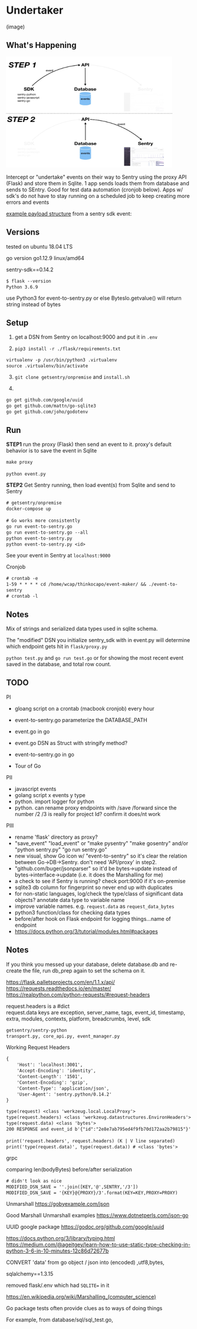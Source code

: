 # Undertaker
(image)

## What's Happening
<img src="./img/workflow-diagram.jpeg" width="450" height="300">  

Intercept or "undertake" events on their way to Sentry using the proxy API (Flask) and store them in Sqlite. 1 app sends loads them from database and sends to SEntry. Good for test data automation (cronjob below). Apps w/ sdk's do not have to stay running on a scheduled job to keep creating more errors and events

[example payload structure](./img/payload-structure.png) from a sentry sdk event:  

## Versions
tested on ubuntu 18.04 LTS

go version go1.12.9 linux/amd64

sentry-sdk==0.14.2

```
$ flask --version
Python 3.6.9
```

use Python3 for event-to-sentry.py or else BytesIo.getvalue() will return string instead of bytes

## Setup

1. get a DSN from Sentry on localhost:9000 and put it in `.env`

2. `pip3 install -r ./flask/requirements.txt`
```
virtualenv -p /usr/bin/python3 .virtualenv
source .virtualenv/bin/activate
```
3. `git clone getsentry/onpremise` and `install.sh`

4. 
```
go get github.com/google/uuid
go get github.com/mattn/go-sqlite3
go get github.com/joho/godotenv
```
## Run
**STEP1**
run the proxy (Flask) then send an event to it. proxy's default behavior is to save the event in Sqlite
```
make proxy

python event.py
```
**STEP2**
Get Sentry running, then load event(s) from Sqlite and send to Sentry
```
# getsentry/onpremise
docker-compose up

# Go works more consistently
go run event-to-sentry.go
go run event-to-sentry.go --all
python event-to-sentry.py
python event-to-sentry.py <id>
```
See your event in Sentry at `localhost:9000`

Cronjob
```
# crontab -e
1-59 * * * * cd /home/wcap/thinkocapo/event-maker/ && ./event-to-sentry
# crontab -l
```
## Notes
Mix of strings and serialized data types used in sqlite schema.

The "modified" DSN you initialize sentry_sdk with in event.py will determine which endpoint gets hit in `flask/proxy.py`

`python test.py` and `go run test.go` or for showing the most recent event saved in the database, and total row count.

## TODO

PI  
- gloang script on a crontab (macbook cronjob) every hour

- event-to-sentry.go parameterize the DATABASE_PATH
- event.go in go
- event.go DSN as Struct with stringify method?
- event-to-sentry.go in go
- Tour of Go

PII
- javascript events
- golang script x events y type
- python. import logger for python
- python. can rename proxy endpoints with /save /forward since the number /2 /3 is really for project Id? confirm it does/nt work

PIII  
- rename 'flask' directory as proxy?
- "save_event" "load_event" or "make pysentry" "make gosentry" and/or "python sentry.py" "go run sentry.go"
- new visual, show Go icon w/ "event-to-sentry" so it's clear the relation between Go->DB->Sentry. don't need 'API/proxy' in step2.
- "github.com/buger/jsonparser" so it'd be bytes->update instead of bytes->interface->update (i.e. it does the Marshalling for me)
- a check to see if Sentry is running? check port:9000 if it's on-premise
- sqlite3 db column for fingerprint so never end up with duplicates
- for non-static languages, log/check the type/class of significant data objects? annotate data type to variable name
- improve variable names. e.g. `request.data` as `request_data_bytes`
- python3 function/class for checking data types  
- before/after hook on Flask endpoint for logging things...name of endpoint
- https://docs.python.org/3/tutorial/modules.html#packages

## Notes
If you think you messed up your database, delete database.db and re-create the file, run db_prep again to set the schema on it.

https://flask.palletsprojects.com/en/1.1.x/api/  
https://requests.readthedocs.io/en/master/  
https://realpython.com/python-requests/#request-headers  

request.headers is a #dict  
request.data keys are exception, server_name, tags, event_id, timestamp, extra, modules, contexts, platform, breadcrumbs, level, sdk  

```
getsentry/sentry-python
transport.py, core_api.py, event_manager.py
```

Working Request Headers
```
{
    'Host': 'localhost:3001',
    'Accept-Encoding': 'identity', 
    'Content-Length': '1501', 
    'Content-Encoding': 'gzip', 
    'Content-Type': 'application/json', 
    'User-Agent': 'sentry.python/0.14.2'
}
```

```
type(request) <class 'werkzeug.local.LocalProxy'>
type(request.headers) <class 'werkzeug.datastructures.EnvironHeaders'>
type(request.data) <class 'bytes'>
200 RESPONSE and event_id b'{"id":"2e8e7ab795ed4f9fb70d172aa2b79815"}'

print('request.headers', request.headers) (K | V line separated)
print('type(request.data)', type(request.data)) # <class 'bytes'>
```

grpc

comparing len(bodyBytes) before/after serialization

```
# didn't look as nice
MODIFIED_DSN_SAVE = ''.join([KEY,'@',SENTRY,'/3'])
MODIFIED_DSN_SAVE = '{KEY}@{PROXY}/3'.format(KEY=KEY,PROXY=PROXY)
```

Unmarshall
https://gobyexample.com/json

Good Marshall Unmarshall examples
https://www.dotnetperls.com/json-go

UUID google package
https://godoc.org/github.com/google/uuid

https://docs.python.org/3/library/typing.html  
https://medium.com/@ageitgey/learn-how-to-use-static-type-checking-in-python-3-6-in-10-minutes-12c86d72677b  

CONVERT 'data' from go object / json into (encoded) ,utf8,bytes,


sqlalchemy==1.3.15


removed flask/.env which had `SQLITE=` in it

https://en.wikipedia.org/wiki/Marshalling_(computer_science)



Go package tests often provide clues as to ways of doing things


For example, from database/sql/sql_test.go,
